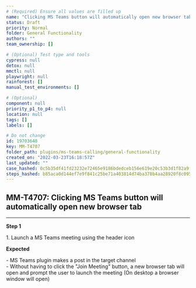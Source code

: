 ```yaml
---
# (Required) Ensure all values are filled up
name: "Clicking MS Teams button will automatically open new browser tab"
status: Draft
priority: Normal
folder: General Functionality
authors: ""
team_ownership: []

# (Optional) Test type and tools
cypress: null
detox: null
mmctl: null
playwright: null
rainforest: []
manual_test_environments: []

# (Optional)
component: null
priority_p1_to_p4: null
location: null
tags: []
labels: []

# Do not change
id: 19703648
key: MM-T4707
folder_path: plugins/ms-teams-calling/general-functionality
created_on: "2022-03-23T16:18:57Z"
last_updated: ""
case_hashed: 0c5b35df41fd23232e72465e9186bdedceb156e619e20c53b3d1f82a9ffb6577c0c95a311e99292f94f85be7a88595d8
steps_hashed: b85aca0d144ef7e9f841c25be71a403814d74ba378b4aa28920f8c095d84523be8e97989178760539dde1a742121cc7a
---
```


## MM-T4707: Clicking MS Teams button will automatically open new browser tab

---

**Step 1**

1\. Launch a MS Teams meeting using the header icon

**Expected**

\- MS Teams plugin makes a post in the target channel\
\- Without having to click the "Join Meeting" button, a new browser tab will open and prompt the user to launch the meeting (On desktop a browser window will open)
